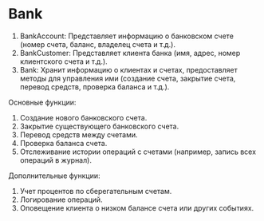
# Bank


1. BankAccount: Представляет информацию о банковском счете (номер счета, баланс, владелец счета и т.д.).
2. BankCustomer: Представляет клиента банка (имя, адрес, номер клиентского счета и т.д.).
3. Bank: Хранит информацию о клиентах и счетах, предоставляет методы для управления ими (создание счета, закрытие счета, перевод средств, проверка баланса и т.д.).

Основные функции:
1. Создание нового банковского счета.
2. Закрытие существующего банковского счета.
3. Перевод средств между счетами.
4. Проверка баланса счета.
5. Отслеживание истории операций с счетами (например, запись всех операций в журнал).

Дополнительные функции:
1. Учет процентов по сберегательным счетам.
2. Логирование операций.
3. Оповещение клиента о низком балансе счета или других событиях.
